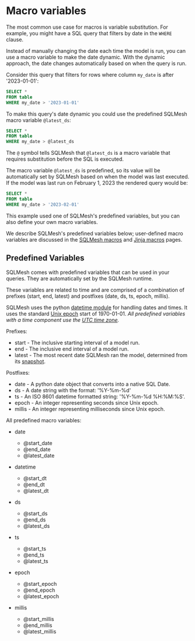 # Macro variables

The most common use case for macros is variable substitution. For example, you might have a SQL query that filters by date in the `WHERE` clause. 

Instead of manually changing the date each time the model is run, you can use a macro variable to make the date dynamic. With the dynamic approach, the date changes automatically based on when the query is run. 

Consider this query that filters for rows where column `my_date` is after '2023-01-01':

```sql linenums="1"
SELECT *
FROM table
WHERE my_date > '2023-01-01'
```

To make this query's date dynamic you could use the predefined SQLMesh macro variable `@latest_ds`: 

```sql linenums="1"
SELECT *
FROM table
WHERE my_date > @latest_ds
```

The `@` symbol tells SQLMesh that `@latest_ds` is a macro variable that requires substitution before the SQL is executed. 

The macro variable `@latest_ds` is predefined, so its value will be automatically set by SQLMesh based on when the model was last executed. If the model was last run on February 1, 2023 the rendered query would be:

```sql linenums="1"
SELECT *
FROM table
WHERE my_date > '2023-02-01'
```

This example used one of SQLMesh's predefined variables, but you can also define your own macro variables.

We describe SQLMesh's predefined variables below; user-defined macro variables are discussed in the [SQLMesh macros](./sqlmesh_macros.md#user-defined-variables) and [Jinja macros](./jinja_macros.md#user-defined-variables) pages.

## Predefined Variables
SQLMesh comes with predefined variables that can be used in your queries. They are automatically set by the SQLMesh runtime. 

These variables are related to time and are comprised of a combination of prefixes (start, end, latest) and postfixes (date, ds, ts, epoch, millis).

SQLMesh uses the python [datetime module](https://docs.python.org/3/library/datetime.html) for handling dates and times. It uses the standard [Unix epoch](https://en.wikipedia.org/wiki/Unix_time) start of 1970-01-01. *All predefined variables with a time component use the [UTC time zone](https://en.wikipedia.org/wiki/Coordinated_Universal_Time).*

Prefixes:

* start - The inclusive starting interval of a model run.
* end - The inclusive end interval of a model run.
* latest - The most recent date SQLMesh ran the model, determined from its [snapshot](../architecture/snapshots.md).

Postfixes:

* date - A python date object that converts into a native SQL Date.
* ds - A date string with the format: '%Y-%m-%d'
* ts - An ISO 8601 datetime formatted string: '%Y-%m-%d %H:%M:%S'.
* epoch - An integer representing seconds since Unix epoch.
* millis - An integer representing milliseconds since Unix epoch.

All predefined macro variables:

* date
    * @start_date
    * @end_date
    * @latest_date

* datetime
    * @start_dt
    * @end_dt
    * @latest_dt

* ds
    * @start_ds
    * @end_ds
    * @latest_ds

* ts
    * @start_ts
    * @end_ts
    * @latest_ts

* epoch
    * @start_epoch
    * @end_epoch
    * @latest_epoch

* millis
    * @start_millis
    * @end_millis
    * @latest_millis
